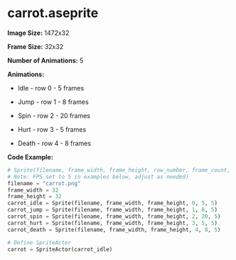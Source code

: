 # carrot.aseprite
**Image Size:** 1472x32

**Frame Size:** 32x32

**Number of Animations:** 5

**Animations:**
- Idle - row 0 - 5 frames

- Jump - row 1 - 8 frames

- Spin - row 2 - 20 frames

- Hurt - row 3 - 5 frames

- Death - row 4 - 8 frames

**Code Example:**
```python
# Sprite(filename, frame_width, frame_height, row_number, frame_count, fps)
# Note: FPS set to 5 in examples below, adjust as needed)
filename = "carrot.png"
frame_width = 32
frame_height = 32
carrot_idle = Sprite(filename, frame_width, frame_height, 0, 5, 5)
carrot_jump = Sprite(filename, frame_width, frame_height, 1, 8, 5)
carrot_spin = Sprite(filename, frame_width, frame_height, 2, 20, 5)
carrot_hurt = Sprite(filename, frame_width, frame_height, 3, 5, 5)
carrot_death = Sprite(filename, frame_width, frame_height, 4, 8, 5)

# Define SpriteActor
carrot = SpriteActor(carrot_idle)
```

